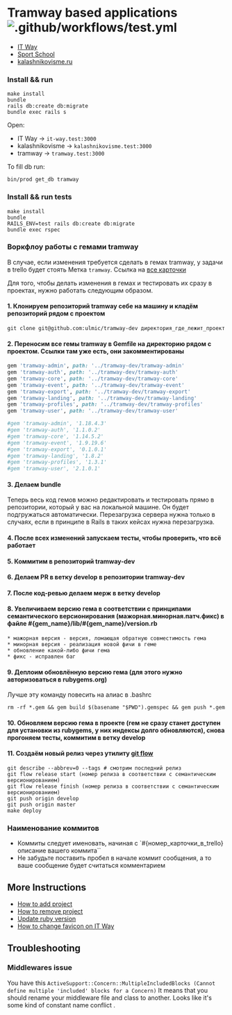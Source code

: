 # Tramway based applications ![.github/workflows/test.yml](https://github.com/purple-magic/tramway_pro/workflows/.github/workflows/test.yml/badge.svg?branch=develop)

* [IT Way](https://it-way.pro)
* [Sport School](http://sportschool-ulsk.ru)
* [kalashnikovisme.ru](kalashnikovisme.ru)

### Install && run

```shell
make install
bundle
rails db:create db:migrate
bundle exec rails s
```

Open:
* IT Way -> `it-way.test:3000`
* kalashnikovisme -> `kalashnikovisme.test:3000`
* tramway -> `tramway.test:3000`

To fill db run:

```
bin/prod get_db tramway
```

### Install && run tests

```shell
make install
bundle
RAILS_ENV=test rails db:create db:migrate
bundle exec rspec
```

### Воркфлоу работы с гемами tramway

В случае, если изменения требуется сделать в гемах tramway, у задачи в trello будет стоять Метка `tramway`. Ссылка на [все карточки](https://trello.com/b/HVkPer5c/%D0%B3%D0%BE%D0%B4-%D0%BC%D0%BE%D0%BB%D0%BE%D0%B4%D1%8B%D1%85-2020?menu=filter&filter=label:tramway)

Для того, чтобы делать изменения в гемах и тестировать их сразу в проектах, нужно работать следующим образом.

#### 1. Клонируем репозиторий tramway себе на машину и кладём репозиторий рядом с проектом

```
git clone git@github.com:ulmic/tramway-dev директория_где_лежит_проект
```

#### 2. Переносим все гемы tramway в Gemfile на директорию рядом с проектом. Ссылки там уже есть, они закомментированы

```ruby
gem 'tramway-admin', path: '../tramway-dev/tramway-admin'
gem 'tramway-auth', path: '../tramway-dev/tramway-auth'
gem 'tramway-core', path: '../tramway-dev/tramway-core'
gem 'tramway-event', path: '../tramway-dev/tramway-event'
gem 'tramway-export', path: '../tramway-dev/tramway-export'
gem 'tramway-landing', path: '../tramway-dev/tramway-landing'
gem 'tramway-profiles', path: '../tramway-dev/tramway-profiles'
gem 'tramway-user', path: '../tramway-dev/tramway-user'

#gem 'tramway-admin', '1.18.4.3'
#gem 'tramway-auth', '1.1.0.2'
#gem 'tramway-core', '1.14.5.2'
#gem 'tramway-event', '1.9.19.6'
#gem 'tramway-export', '0.1.0.1'
#gem 'tramway-landing', '1.8.2'
#gem 'tramway-profiles', '1.3.1'
#gem 'tramway-user', '2.1.0.1'
```

#### 3. Делаем bundle

Теперь весь код гемов можно редактировать и тестировать прямо в репозитории, который у вас на локальной машине. Он будет подгружаться автоматически. Перезагрузка сервера нужна только в случаях, если в принципе в Rails в таких кейсах нужна перезагрузка.

#### 4. После всех изменений запускаем тесты, чтобы проверить, что всё работает

#### 5. Коммитим в репозиторий tramway-dev
#### 6. Делаем PR в ветку develop в репозитории tramway-dev
#### 7. После код-ревью делаем мерж в ветку develop
#### 8. Увеличиваем версию гема в соответствии с принципами семантического версионирования (мажорная.минорная.патч.фикс) в файле #{gem_name}/lib/#{gem_name}/version.rb
    * мажорная версия - версия, ломающая обратную совместимость гема
    * минорная версия - реализация новой фичи в геме
    * обновление какой-либо фичи гема
    * фикс - исправлен баг

#### 9. Деплоим обновлённую версию гема (для этого нужно авторизоваться в rubygems.org)

Лучше эту команду повесить на алиас в .bashrc

```shell
rm -rf *.gem && gem build $(basename "$PWD").gemspec && gem push *.gem
```

#### 10. Обновляем версию гема в проекте (гем не сразу станет доступен для установки из rubygems, у них индексы долго обновляются), снова прогоняем тесты, коммитим в ветку develop

#### 11. Создаём новый релиз через утилиту [git flow](https://github.com/nvie/gitflow)

```shell
git describe --abbrev=0 --tags # смотрим последний релиз
git flow release start (номер релиза в соответствии с семантическим версионированием)
git flow release finish (номер релиза в соответствии с семантическим версионированием)
git push origin develop
git push origin master
make deploy
```

### Наименование коммитов

* Коммиты следует именовать, начиная с `#{номер_карточки_в_trello} описание вашего коммита``
* Не забудьте поставить пробел в начале коммит сообщения, а то ваше сообщение будет считаться комментарием

## More Instructions

* [How to add project](https://github.com/Purple-Magic/tramway_pro/blob/develop/docs/add_project.md)
* [How to remove project](https://github.com/Purple-Magic/tramway_pro/blob/develop/docs/remove_project.md)
* [Update ruby version](https://github.com/Purple-Magic/tramway_pro/blob/develop/docs/update-ruby.md)
* [How to change favicon on IT Way](https://github.com/Purple-Magic/tramway_pro/blob/develop/docs/change_favicon_on_it_way.md)

## Troubleshooting

### Middlewares issue

You have this `ActiveSupport::Concern::MultipleIncludedBlocks (Cannot define multiple 'included' blocks for a Concern)`
It means that you should rename your middleware file and class to another. Looks like it's some kind of constant name conflict
.

